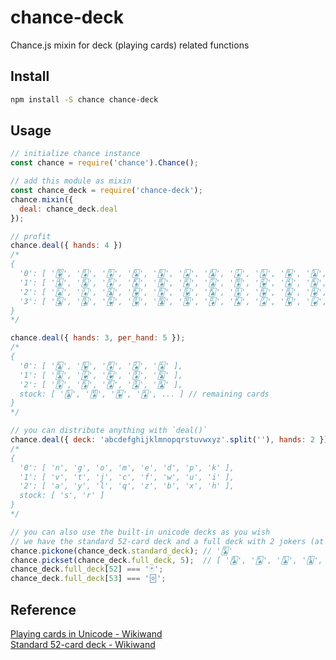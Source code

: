 # chance-deck

Chance.js mixin for deck (playing cards) related functions

## Install

```sh
npm install -S chance chance-deck
```

## Usage

```js
// initialize chance instance
const chance = require('chance').Chance();

// add this module as mixin
const chance_deck = require('chance-deck');
chance.mixin({
  deal: chance_deck.deal
});

// profit
chance.deal({ hands: 4 })
/*
{ 
  '0': [ '🂺', '🃈', '🃉', '🂭', '🃍', '🂫', '🃑', '🃇', '🂥', '🂸', '🃕', '🂷', '🃁' ],
  '1': [ '🃔', '🃖', '🃅', '🃎', '🂨', '🂡', '🃗', '🃊', '🂲', '🂤', '🂦', '🃄', '🂩' ],
  '2': [ '🃛', '🃋', '🃒', '🂾', '🃆', '🂵', '🃞', '🃃', '🂶', '🃘', '🂱', '🂣', '🂴' ],
  '3': [ '🃝', '🃙', '🂹', '🂳', '🃚', '🂪', '🃂', '🂮', '🂧', '🂽', '🂻', '🂢', '🃓' ]
}
*/

chance.deal({ hands: 3, per_hand: 5 });
/*
{
  '0': [ '🃖', '🂽', '🃈', '🂢', '🂡' ],
  '1': [ '🃘', '🂷', '🂶', '🃃', '🃝' ],
  '2': [ '🃍', '🃆', '🂨', '🂣', '🃑' ],
  stock: [ '🃕', '🂪', '🂱', '🃁', ... ] // remaining cards
}
*/

// you can distribute anything with `deal()`
chance.deal({ deck: 'abcdefghijklmnopqrstuvwxyz'.split(''), hands: 2 });
/*
{
  '0': [ 'n', 'g', 'o', 'm', 'e', 'd', 'p', 'k' ],
  '1': [ 'v', 't', 'j', 'c', 'f', 'w', 'u', 'i' ],
  '2': [ 'a', 'y', 'l', 'q', 'z', 'b', 'x', 'h' ],
  stock: [ 's', 'r' ]
}
*/

// you can also use the built-in unicode decks as you wish
// we have the standard 52-card deck and a full deck with 2 jokers (at index 52 and 53)
chance.pickone(chance_deck.standard_deck); // '🃙'
chance.pickset(chance_deck.full_deck, 5);  // [ '🃘', '🂦', '🃕', '🃓', '🂷' ]
chance_deck.full_deck[52] === '🃏';
chance_deck.full_deck[53] === '🃟';
```

## Reference

[Playing cards in Unicode - Wikiwand](https://www.wikiwand.com/en/Playing_cards_in_Unicode)  
[Standard 52-card deck - Wikiwand](https://www.wikiwand.com/en/Standard_52-card_deck)
